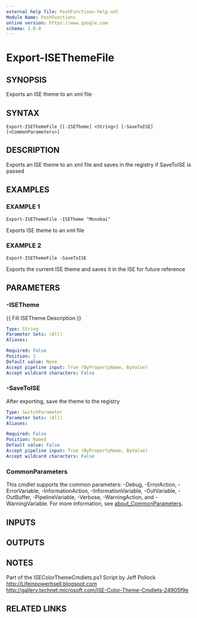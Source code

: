```yaml
---
external help file: PoshFunctions-help.xml
Module Name: PoshFunctions
online version: https://www.google.com
schema: 2.0.0
---
```


# Export-ISEThemeFile

## SYNOPSIS
Exports an ISE theme to an xml file

## SYNTAX

```
Export-ISEThemeFile [[-ISETheme] <String>] [-SaveToISE] [<CommonParameters>]
```

## DESCRIPTION
Exports an ISE theme to an xml file and saves in the registry
if SaveToISE is passed

## EXAMPLES

### EXAMPLE 1
```
Export-ISEThemeFile -ISETheme "Monokai"
```

Exports ISE theme to an xml file

### EXAMPLE 2
```
Export-ISEThemeFile -SaveToISE
```

Exports the current ISE theme and saves it in the ISE for future reference

## PARAMETERS

### -ISETheme
{{ Fill ISETheme Description }}

```yaml
Type: String
Parameter Sets: (All)
Aliases:

Required: False
Position: 1
Default value: None
Accept pipeline input: True (ByPropertyName, ByValue)
Accept wildcard characters: False
```

### -SaveToISE
After exporting, save the theme to the registry

```yaml
Type: SwitchParameter
Parameter Sets: (All)
Aliases:

Required: False
Position: Named
Default value: False
Accept pipeline input: True (ByPropertyName, ByValue)
Accept wildcard characters: False
```

### CommonParameters
This cmdlet supports the common parameters: -Debug, -ErrorAction, -ErrorVariable, -InformationAction, -InformationVariable, -OutVariable, -OutBuffer, -PipelineVariable, -Verbose, -WarningAction, and -WarningVariable. For more information, see [about_CommonParameters](http://go.microsoft.com/fwlink/?LinkID=113216).

## INPUTS

## OUTPUTS

## NOTES
Part of the ISEColorThemeCmdlets.ps1 Script by Jeff Pollock
http://Lifeinpowerhsell.blogspot.com
http://gallery.technet.microsoft.com/ISE-Color-Theme-Cmdlets-24905f9e

## RELATED LINKS
